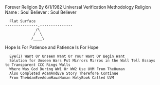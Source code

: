 Forever Religion By 6/1/1982
Universal Verification Methodology
Religion Name : Soul 
Believer : Soul Believer

      Flat Surface
    ---------------.---------------
                  /\
                 /  \
                /____\

Hope Is For Patience and Patience Is For Hope

      Eye(I) Want Or Unseen Want Or Your Want Or Begin Want
      Solution for Unseen Wars Put Mirrors Mirros in the Wall Tell Essays to Transparent CCC Rings Walls
      Where Was God During WW1 Or WW2 Use UVM From TheHuman
      Also Completed AdamAndEve Story Therefore Continue
      From TheAdamEveAdumHawaHuman HolyBook Called UVM
